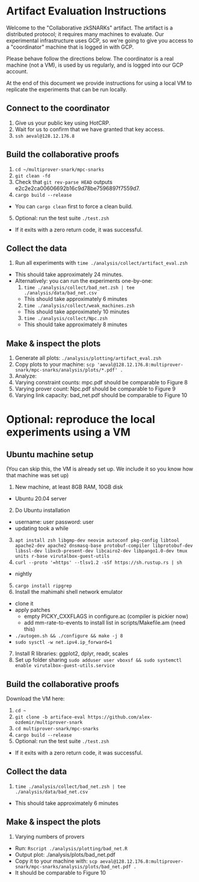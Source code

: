 # Artifact Evaluation Instructions

Welcome to the "Collaborative zkSNARKs" artifact. The artifact is a
distributed protocol; it requires many machines to evaluate. Our experimental
infrastructure uses GCP, so we're going to give you access to a "coordinator"
machine that is logged in with GCP.

Please behave follow the directions below. The coordinator is a real machine
(not a VM), is used by us regularly, and is logged into our GCP account.

At the end of this document we provide instructions for using a local VM to
replicate the experiments that can be run locally.

## Connect to the coordinator

1. Give us your public key using HotCRP.
2. Wait for us to confirm that we have granted that key access.
3. `ssh aeval@128.12.176.8`

## Build the collaborative proofs

1. `cd ~/multiprover-snark/mpc-snarks`
2. `git clean -fd`
3. Check that `git rev-parse HEAD` outputs e2c2e2ca00606692b16c9d78be7596897f7559d7.
4. `cargo build --release`
  * You can `cargo clean` first to force a clean build.
5. Optional: run the test suite `./test.zsh`
  * If it exits with a zero return code, it was successful.

## Collect the data

1. Run all experiments with `time ./analysis/collect/artifact_eval.zsh`
  * This should take approximately 24 minutes.
  * Alternatively: you can run the experiments one-by-one:
    1. `time ./analysis/collect/bad_net.zsh | tee ./analysis/data/bad_net.csv`
      * This should take approximately 6 minutes
    2. `time ./analysis/collect/weak_machines.zsh`
      * This should take approximately 10 minutes
    3. `time ./analysis/collect/Npc.zsh`
      * This should take approximately 8 minutes

## Make & inspect the plots

1. Generate all plots: `./analysis/plotting/artifact_eval.zsh`
2. Copy plots to your machine: `scp 'aeval@128.12.176.8:multiprover-snark/mpc-snarks/analysis/plots/*.pdf' .`
3. Analyze:
  1. Varying constraint counts: mpc.pdf should be comparable to Figure 8
  2. Varying prover count: Npc.pdf should be comparable to Figure 9
  3. Varying link capacity: bad_net.pdf should be comparable to Figure 10

# Optional: reproduce the local experiments using a VM

## Ubuntu machine setup

(You can skip this, the VM is already set up. We include it so you know how
that machine was set up)

1. New machine, at least 8GB RAM, 10GB disk
  * Ubuntu 20.04 server
2. Do Ubuntu installation
  * username: user password: user
  * updating took a while
3. `apt install zsh libgmp-dev neovim autoconf pkg-config libtool apache2-dev apache2 dnsmasq-base protobuf-compiler libprotobuf-dev libssl-dev libxcb-present-dev libcairo2-dev libpango1.0-dev tmux units r-base virutalbox-guest-utils`
4. `curl --proto '=https' --tlsv1.2 -sSf https://sh.rustup.rs | sh`
  * nightly
5. `cargo install ripgrep`
6. Install the mahimahi shell network emulator
  * clone it
  * apply patches
    * empty PICKY_CXXFLAGS in configure.ac (compiler is pickier now)
    * add mm-rate-to-events to install list in scripts/Makefile.am (need this)
  * `./autogen.sh && ./configure && make -j 8`
  * `sudo sysctl -w net.ipv4.ip_forward=1`
7. Install R libraries: ggplot2, dplyr, readr, scales
8. Set up folder sharing `sudo adduser user vboxsf && sudo systemctl enable virutalbox-guest-utils.service`

## Build the collaborative proofs

Download the VM here: 

1. `cd ~`
2. `git clone -b artiface-eval https://github.com/alex-ozdemir/multiprover-snark`
3. `cd multiprover-snark/mpc-snarks`
4. `cargo build --release`
5. Optional: run the test suite `./test.zsh`
  * If it exits with a zero return code, it was successful.

## Collect the data

1. `time ./analysis/collect/bad_net.zsh | tee ./analysis/data/bad_net.csv`
  * This should take approximately 6 minutes

## Make & inspect the plots

1. Varying numbers of provers
  * Run: `Rscript ./analysis/plotting/bad_net.R`
  * Output plot: ./analysis/plots/bad_net.pdf
  * Copy it to your machine with: `scp aeval@128.12.176.8:multiprover-snark/mpc-snarks/analysis/plots/bad_net.pdf .`
  * It should be comparable to Figure 10

